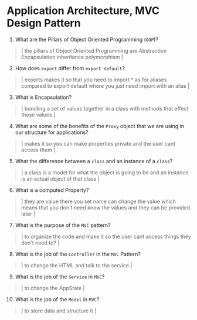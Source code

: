 # Application Architecture, MVC Design Pattern
01. What are the Pillars of Object Oriented Programming (`OOP`)?
  
  > | the pillars of Object Oriented Programming are Abstraction Encapsulation inheritance polymorphism |

02. How does `export` differ from `export default`?
  
  > | exports makes it so that you need to import * as for aliases compared to export default where you just need import with an alias |

03. What is Encapsulation?
  
  > | bundling a set of values together in a class with methods that effect those values |

04. What are some of the benefits of the `Proxy` object that we are using in our structure for applications?
  
  > | makes it so you can make properties private and the user cant access them |

05. What the difference between a `class` and an instance of a `class`?
  
  > | a class is a model for what the object is going to be and an instance is an actual object of that class |

06. What is a computed Property?
  
  > |  they are value there you set name can change the value which means that you don't need know the values and they can be provided later |

07. What is the purpose of the `MVC` pattern?
  
  > | to organize the code and make it so the user cant access things they don't need to? |

08. What is the job of the `Controller` in the `MVC` Pattern?
  
  > | to change the HTML and talk to the service |

09. What is the job of the `Service` in `MVC`?
  
  > | to change the AppState |

10. What is the job of the `Model` in `MVC`?
  
  > | to store data and structure it |
